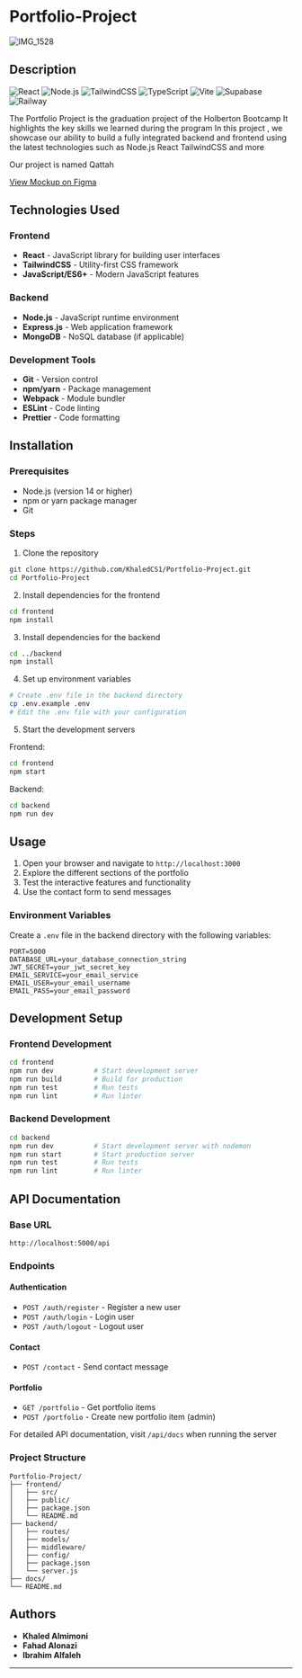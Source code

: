 # Portfolio-Project
![IMG_1528](https://github.com/user-attachments/assets/f683dfa3-4bdd-49a8-bbb4-2a4d0de61b5d)

## Description
![React](https://img.shields.io/badge/React-20232A?style=for-the-badge&logo=react&logoColor=61DAFB)
![Node.js](https://img.shields.io/badge/Node.js-339933?style=for-the-badge&logo=nodedotjs&logoColor=white)
![TailwindCSS](https://img.shields.io/badge/Tailwind_CSS-38B2AC?style=for-the-badge&logo=tailwind-css&logoColor=white)
![TypeScript](https://img.shields.io/badge/TypeScript-3178C6?style=for-the-badge&logo=typescript&logoColor=white)
![Vite](https://img.shields.io/badge/Vite-646CFF?style=for-the-badge&logo=vite&logoColor=white)
![Supabase](https://img.shields.io/badge/Supabase-3ECF8E?style=for-the-badge&logo=supabase&logoColor=white)
![Railway](https://img.shields.io/badge/Railway-6F2EEA?style=for-the-badge&logo=railway&logoColor=white)

The Portfolio Project is the graduation project of the Holberton Bootcamp It highlights the key skills we learned during the program In this project , we showcase our ability to build a fully integrated backend and frontend using the latest technologies such as Node.js React TailwindCSS and more

Our project is named Qattah


[View Mockup on Figma](https://www.figma.com/make/dCMntxNb0q551s6BCgq7ZQ/Login-Screen?t=tScmAu0u8B2G8JEE-0&fullscreen=1)

## Technologies Used

### Frontend
- **React** - JavaScript library for building user interfaces
- **TailwindCSS** - Utility-first CSS framework
- **JavaScript/ES6+** - Modern JavaScript features

### Backend
- **Node.js** - JavaScript runtime environment
- **Express.js** - Web application framework
- **MongoDB** - NoSQL database (if applicable)

### Development Tools
- **Git** - Version control
- **npm/yarn** - Package management
- **Webpack** - Module bundler
- **ESLint** - Code linting
- **Prettier** - Code formatting

## Installation

### Prerequisites
- Node.js (version 14 or higher)
- npm or yarn package manager
- Git

### Steps

1. Clone the repository
```bash
git clone https://github.com/KhaledCS1/Portfolio-Project.git
cd Portfolio-Project
```

2. Install dependencies for the frontend
```bash
cd frontend
npm install
```

3. Install dependencies for the backend
```bash
cd ../backend
npm install
```

4. Set up environment variables
```bash
# Create .env file in the backend directory
cp .env.example .env
# Edit the .env file with your configuration
```

5. Start the development servers

Frontend:
```bash
cd frontend
npm start
```

Backend:
```bash
cd backend
npm run dev
```

## Usage

1. Open your browser and navigate to `http://localhost:3000`
2. Explore the different sections of the portfolio
3. Test the interactive features and functionality
4. Use the contact form to send messages

### Environment Variables

Create a `.env` file in the backend directory with the following variables:

```env
PORT=5000
DATABASE_URL=your_database_connection_string
JWT_SECRET=your_jwt_secret_key
EMAIL_SERVICE=your_email_service
EMAIL_USER=your_email_username
EMAIL_PASS=your_email_password
```

## Development Setup

### Frontend Development
```bash
cd frontend
npm run dev          # Start development server
npm run build        # Build for production
npm run test         # Run tests
npm run lint         # Run linter
```

### Backend Development
```bash
cd backend
npm run dev          # Start development server with nodemon
npm run start        # Start production server
npm run test         # Run tests
npm run lint         # Run linter
```

## API Documentation

### Base URL
```
http://localhost:5000/api
```

### Endpoints

#### Authentication
- `POST /auth/register` - Register a new user
- `POST /auth/login` - Login user
- `POST /auth/logout` - Logout user

#### Contact
- `POST /contact` - Send contact message

#### Portfolio
- `GET /portfolio` - Get portfolio items
- `POST /portfolio` - Create new portfolio item (admin)

For detailed API documentation, visit `/api/docs` when running the server

### Project Structure
```
Portfolio-Project/
├── frontend/
│   ├── src/
│   ├── public/
│   ├── package.json
│   └── README.md
├── backend/
│   ├── routes/
│   ├── models/
│   ├── middleware/
│   ├── config/
│   ├── package.json
│   └── server.js
├── docs/
└── README.md
```
## Authors

- **Khaled Almimoni**
- **Fahad Alonazi**
- **Ibrahim Alfaleh**
---
